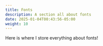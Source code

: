 ```yaml
---
title: Fonts
description: A section all about fonts
date: 2025-01-04T00:43:56-05:00
weight: 10
---
```


Here is where I store everything about fonts!

<!--more-->
